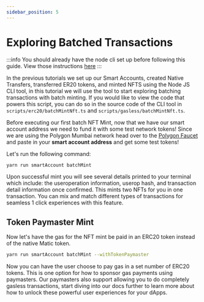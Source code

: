 ```yaml
---
sidebar_position: 5
---
```


# Exploring Batched Transactions

:::info
You should already have the node cli set up before following this guide. View those instructions [here](setupnodecli.md)
:::

In the previous tutorials we set up our Smart Accounts, created Native Transfers, transferred ER20 tokens, and minted NFTS using the Node JS CLI tool, in this tutorial we will use the tool to start exploring batching transactions with batch minting. If you would like to view the code that powers this script, you can do so in the source code of the CLI tool in `scripts/erc20/batchMintNft.ts` and `scripts/gasless/batchMintNft.ts`.

Before executing our first batch NFT Mint, now that we have our smart account address we need to fund it with some test network tokens! Since we are using the Polygon Mumbai network head over to the [Polygon Faucet](https://faucet.polygon.technology/) and paste in your **smart account address** and get some test tokens! 

Let's run the following command: 

```bash
yarn run smartAccount batchMint
```
Upon successful mint you will see several details printed to your terminal which include: the useroperation information, userop hash, and transaction detail information once confirmed. This mints two NFTs for you in one transaction. You can mix and match different types of transactions for seamless 1 click experiences with this feature. 

## Token Paymaster Mint

Now let's have the gas for the NFT mint be paid in an ERC20 token instead of the native Matic token. 

```bash
yarn run smartAccount batchMint --withTokenPaymaster
```

Now you can have the user choose to pay gas in a set number of ERC20 tokens. This is one option for how to sponsor gas payments using paymasters. Our paymasters also support allowing you to do completely gasless transactions, start diving into our docs further to learn more about how to unlock these powerful user experiences for your dApps. 
